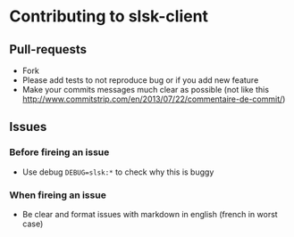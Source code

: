 # Contributing to slsk-client

## Pull-requests
- Fork
- Please add tests to not reproduce bug or if you add new feature
- Make your commits messages much clear as possible (not like this http://www.commitstrip.com/en/2013/07/22/commentaire-de-commit/)

## Issues
### Before fireing an issue
- Use debug `DEBUG=slsk:*` to check why this is buggy

### When fireing an issue
- Be clear and format issues with markdown in english (french in worst case)

